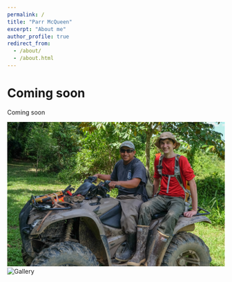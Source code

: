 ```yaml
---
permalink: /
title: "Parr McQueen"
excerpt: "About me"
author_profile: true
redirect_from: 
  - /about/
  - /about.html
---
```


Coming soon 
======


Coming soon

![Parr McQueen](/images/ParrMcQueen.png)
![Gallery](/images/Gallery.png)

